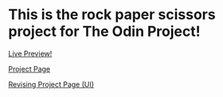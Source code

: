 # This is the rock paper scissors project for The Odin Project!

[Live Preview!](https://1uum.github.io/Rock-Paper-Scissors/)

[Project Page](https://www.theodinproject.com/lessons/foundations-rock-paper-scissors)

[Revising Project Page (UI)](https://www.theodinproject.com/lessons/foundations-revisiting-rock-paper-scissors)